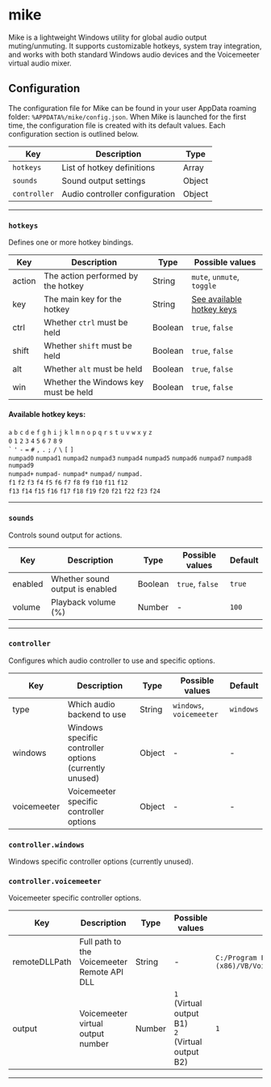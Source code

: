 # mike

Mike is a lightweight Windows utility for global audio output muting/unmuting. It supports customizable hotkeys, system tray integration, and works with both standard Windows audio devices and the Voicemeeter virtual audio mixer.

## Configuration

The configuration file for Mike can be found in your user AppData roaming folder: `%APPDATA%/mike/config.json`. When Mike is launched for the first time, the configuration file is created with its default values. Each configuration section is outlined below.

| Key          | Description                    | Type   |
|--------------|--------------------------------|--------|
| `hotkeys`    | List of hotkey definitions     | Array  |
| `sounds`     | Sound output settings          | Object |
| `controller` | Audio controller configuration | Object |

---

### `hotkeys`

Defines one or more hotkey bindings.

| Key     | Description                          | Type    | Possible values                                     |
|---------|--------------------------------------|---------|-----------------------------------------------------|
| action  | The action performed by the hotkey   | String  | `mute`, `unmute`, `toggle`                          |
| key     | The main key for the hotkey          | String  | [See available hotkey keys](#available-hotkey-keys) |
| ctrl    | Whether `ctrl` must be held          | Boolean | `true`, `false`                                     |
| shift   | Whether `shift` must be held         | Boolean | `true`, `false`                                     |
| alt     | Whether `alt` must be held           | Boolean | `true`, `false`                                     |
| win     | Whether the Windows key must be held | Boolean | `true`, `false`                                     |

#### Available hotkey keys:

`a` `b` `c` `d` `e` `f` `g` `h` `i` `j` `k` `l` `m` `n` `o` `p` `q` `r` `s` `t` `u` `v` `w` `x` `y` `z`<br>
`0` `1` `2` `3` `4` `5` `6` `7` `8` `9`<br>
`` ` `` `'` `-` `=` `#` `,` `.` `;` `/` `\` `[` `]`<br>
`numpad0` `numpad1` `numpad2` `numpad3` `numpad4` `numpad5` `numpad6` `numpad7` `numpad8` `numpad9`<br>
`numpad+` `numpad-` `numpad*` `numpad/` `numpad.`<br>
`f1` `f2` `f3` `f4` `f5` `f6` `f7` `f8` `f9` `f10` `f11` `f12`<br>
`f13` `f14` `f15` `f16` `f17` `f18` `f19` `f20` `f21` `f22` `f23` `f24`<br>

---

### `sounds`

Controls sound output for actions.

| Key     | Description                     | Type    | Possible values | Default |
|---------|---------------------------------|---------|-----------------|---------|
| enabled | Whether sound output is enabled | Boolean | `true`, `false` | `true`  |
| volume  | Playback volume (%)             | Number  | -               | `100`   |

---

### `controller`

Configures which audio controller to use and specific options.

| Key         | Description                                            | Type    | Possible values          | Default   |
|-------------|--------------------------------------------------------|---------|--------------------------|-----------|
| type        | Which audio backend to use                             | String  | `windows`, `voicemeeter` | `windows` |
| windows     | Windows specific controller options (currently unused) | Object  | -                        | -         |
| voicemeeter | Voicemeeter specific controller options                | Object  | -                        | -         |

### `controller.windows`

Windows specific controller options (currently unused).

### `controller.voicemeeter`

Voicemeeter specific controller options.

| Key           | Description                                 | Type   | Possible values                                    | Default                                                         |
|---------------|---------------------------------------------|--------|----------------------------------------------------|-----------------------------------------------------------------|
| remoteDLLPath | Full path to the Voicemeeter Remote API DLL | String | -                                                  | `C:/Program Files (x86)/VB/Voicemeeter/VoicemeeterRemote64.dll` |
| output        | Voicemeeter virtual output number           | Number | `1` (Virtual output B1)<br>`2` (Virtual output B2) | `1`                                                             |

---